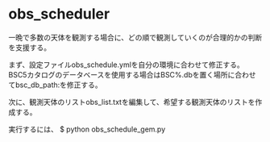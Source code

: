 # obs_scheduler
一晩で多数の天体を観測する場合に、どの順で観測していくのが合理的かの判断を支援する。

まず、設定ファイルobs_schedule.ymlを自分の環境に合わせて修正する。BSC5カタログのデータベースを使用する場合はBSC%.dbを置く場所に合わせてbsc_db_path:を修正する。

次に、観測天体のリストobs_list.txtを編集して、希望する観測天体のリストを作成する。

実行するには、 $ python obs_schedule_gem.py
